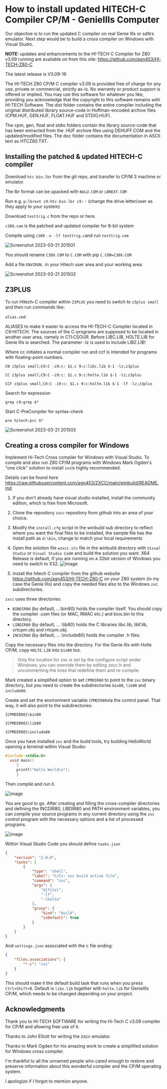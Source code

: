 # How to install updated HITECH-C Compiler CP/M - GenieIIIs Computer

Our objective is to run the updated C compiler on real Genie IIIs or sdltrs emulator. Next step would be to build a cross compiler on Windows with Visual Studio.

**NOTE:**  updates and enhancements to the HI-TECH C Compiler for Z80 v3.09 running are available on from this site:
<https://github.com/agn453/HI-TECH-Z80-C>

The latest release is V3.09-16

The HI-TECH Z80 CP/M C compiler v3.09 is provided free of charge for any use, private or commercial, strictly as-is. No warranty or product support is offered or implied. You may use this software for whatever you like, providing you acknowledge that the copyright to this software remains with HI-TECH Software.
The dist folder contains the entire compiler including the original distributed library source-code in Huffman-encoded archive files (CPM.HUF, GEN.HUF, FLOAT.HUF and STDIO.HUF).

The cpm, gen, float and stdio folders contain the library source-code that has been extracted from the .HUF archive files using DEHUFF.COM and the updated/modified files. The doc folder contains the documentation in ASCII text as HTCZ80.TXT.

## Installing the patched & updated HITECH-C compiler

Download `htc-bin.lbr` from the git repo, and transfer to CP/M 3 machine or emulator.

The lbr format can be upacked with `NULU.COM` or `LBREXT.COM`

Run e.g. `p:lbrext c9:htc-bin.lbr c9:` - (change the drive letter/user as they apply to your system)

Download `testtrig.c` from the repo or here.

`c309.com` is the patched and updated compiler for 8-bit system

Compile using `c309 -o -lf testtrig.c`and run `testtrig.com`

![Screenshot 2023-03-21 201501](https://user-images.githubusercontent.com/55332675/226792943-b155e17f-1d28-4ed8-b40a-50a34d8d68ac.jpg)

You should rename `C309.COM` to `C.COM` with pip `C.COM=C309.COM`

Add a file `ENVIRON.` in your Hitech user area and your working area:

![Screenshot 2023-03-21 201502](https://user-images.githubusercontent.com/55332675/226793998-eac932a1-6a7e-47b3-a807-ea05b31090a8.jpg)

## Z3PLUS

To run Hitech-C compiler within `Z3PLUS` you need to switch to `z3plus small` and then run commands like:

`alias.cmd`:

ALIASES to make it easier to access the HI-TECH-C Compiler located in C9:HITECH. The sources of the C-programs are supposed to be located in another user area, namely in C11:CSOUR. Before LIBC.LIB, HOLTE.LIB for Genie IIIs is searched. The parameter -lz is used to include LIBZ.LIB!

Where cc initiates a normal compiler run and ccf is intended for programs with floating-point numbers.

```console
CN z3plus small;C9:C -i9:c: $1.c 9:c:libc.lib $-1 -lz;z3plus

CC z3plus small;C9:C -i9:c: $1.c 9:c:holte.lib $-1 -lz;z3plus

CCF z3plus small;C9:C -i9:c: $1.c 9:c:holte.lib $-1 -lf -lz;z3plus
```

Search for expression

``` console
grep c9:grep $*
```

Start C-PreCompiler for syntax-check

```console
pre hitech:pcc $*
```

![Screenshot 2023-03-21 201503](https://user-images.githubusercontent.com/55332675/226808221-ece5623b-1156-44f2-9960-690e50548c31.jpg)

## Creating a cross compiler for Windows

Implement Hi-Tech Cross compiler for Windows with Visual Studio.
To compile and also run Z80 CP/M programs with Windows Mark Ogden's "one click" solution to install `zxc`is highly recommended.

Details can be found here
<https://raw.githubusercontent.com/agn453/ZXCC/main/winbuild/README.md>

1. If you don’t already have visual studio installed, install the community edition, which is free from Microsoft.
2. Clone the repository `zxcc` repository from github into an area of your choice.
3. Modify the `install.cfg` script in the winbuild sub directory to reflect where you want the final files to be installed, the sample file has the install path as `d:\bin`, change to match your local requirements
4. Open the solution file `wzxcc.sln` file in the winbuild directory with `Visual Studio` or `Visual Studio Cod`e and build the solution you want. X64 Release is default, if you are running on a 32bit version of Windows you need to switch to X32.
![image](https://user-images.githubusercontent.com/55332675/227419477-6e783754-d7ef-4dea-87a9-66f4f756df7f.png)

5. Install the hitech C compiler from the github website  <https://github.com/agn453/HI-TECH-Z80-C> on your Z80 system (in my case the Genie IIIs) and copy the needed files also to the Windows `zx`c subdirectories.

`zxcc` uses three directories:

* `BINDIR80` (by default, ...\bin80) holds the compiler itself.
       You should copy the compiler .com files (or MAC, RMAC etc.)
       and bios.bin to this directory.
* `LIBDIR80` (by default, ... \lib80) holds the C
       libraries libc.lib, libf.lib, crtcpm.obj and rrtcpm.obj.
* `INCDIR80` (by default, ... \include80) holds the
       compiler .h files.

Copy the necessary files into the directory. For the Genie IIIs with Holte CP/M, copy `HOLTE.LIB` into `bin80` too.

>Only the location for zxc is set by the configure script under Windows; you can override them by editing zxcc.h and uncommenting the lines that redefine them and re-compile.

Mark created a simplified option to set `CPMDIR80` to point to the `zxc` binary directory, but you need to create the subdirectories `bin80`, `lib80` and `include80`.

Create and set the environment variable `CPMDIR80`via the control panel. That way, it will also point to the subdirectories:

``` console
{CPMDIR80}\bin80

{CPMDIR80}\lib80

{CPMDIR80}\include80
```

Once you have installed `zxc` and the build tools, try building HelloWorld opening a terminal within Visual Studio:

``` c
#include <stdio.h>
  void main()
     {
     printf("Hello World\n");
     }
```

Then compile and run it.

![image](https://user-images.githubusercontent.com/55332675/227382323-a97b2943-031d-4a71-9272-fd52d08bd218.png)

You are good to go. After creating and filling the cross-compiler directories and defining the INCDIR80, LIBDIR80 and PATH environment variables, you can compile your source programs in any current directory using the `zxc` control program with the necessary options and a list of processed programs.

![image](https://user-images.githubusercontent.com/55332675/227391414-3cc54518-46ac-4773-9db1-b9a5c05e5844.png)

Within Visual Studio Code you should define `tasks.json`

``` json
{
    "version": "2.0.0",
    "tasks": [
        {
            "type": "shell",
            "label": "C/C+: zxc build active file",
            "command": "zxc",
            "args": [
                "${file}",
                "-lf",
                "-lholte"
            ],
            "group": {
                "kind": "build",
                "isDefault": true
            }
        }
    ]
}
```

And `settings.json` associated with the c file ending:

``` json
{
    "files.associations": {
        "*.c": "zxc"
    }
}
```

This should make it the default build task that runs when you press `Ctrl+Shift+B`.
Default is `libz.lib` together with `holte.lib` for GenieIIIs CP/M, which needs to be changed depending on your project.

## Acknowledgments ##

Thank you to HI-TECH SOFTWARE for writing the Hi-Tech C v3.09 compiler for CP/M and allowing free use of it.

Thanks to John Elliott for writing the zxcc emulator.

Thanks to Mark Ogden for his amazing work to create a simplified solution for Windows cross compiler.

I'm thankful to all the unnamed people who cared enough to restore and preserve information about this wonderful compiler and the CP/M operating system.

I apologize if I forgot to mention anyone.
